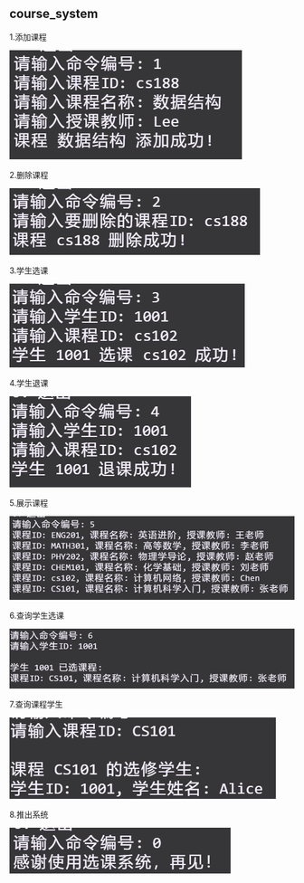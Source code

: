 ## course_system

1.添加课程

![01](assets/01.png)

2.删除课程

![02](assets/02.png)

3.学生选课

![03](assets/03.png)

4.学生退课

![04](assets/04.png)

5.展示课程

![05](assets/05.png)

6.查询学生选课

![06](assets/06.png)

7.查询课程学生

![07](assets/07.png)

8.推出系统

![08](assets/08.png)